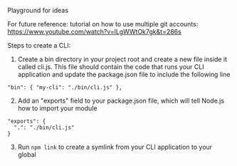 Playground for ideas

For future reference: tutorial on how to use multiple git accounts:
https://www.youtube.com/watch?v=lLgWWtOk7gk&t=286s

Steps to create a CLI:

1. Create a bin directory in your project root and create a new file inside it called cli.js. This file should contain the code that runs your CLI application and update the package.json file to include the following line

```
"bin": { "my-cli": "./bin/cli.js" },
```

2. Add an "exports" field to your package.json file, which will tell Node.js how to import your module

```
"exports": {
  ".": "./bin/cli.js"
}
```

3. Run `npm link` to create a symlink from your CLI application to your global
